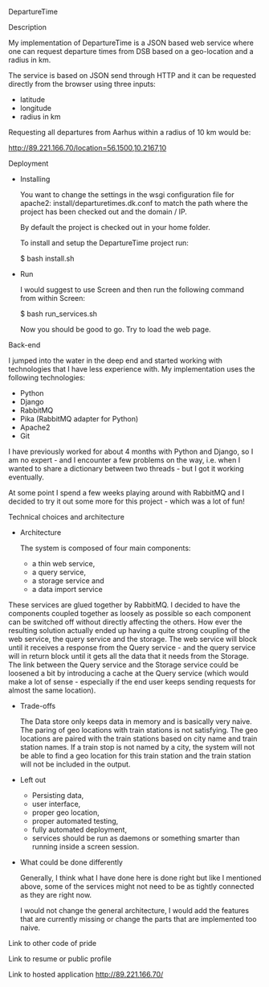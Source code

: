 DepartureTime

Description

My implementation of DepartureTime is a JSON based web service where
one can request departure times from DSB based on a geo-location and a
radius in km.

The service is based on JSON send through HTTP and it can be requested
directly from the browser using three inputs: 
 - latitude
 - longitude
 - radius in km

Requesting all departures from Aarhus within a radius of 10 km would be:

http://89.221.166.70/location=56.1500,10.2167,10


Deployment
- Installing

  You want to change the settings in the wsgi configuration file for
  apache2: install/departuretimes.dk.conf to match the path where the
  project has been checked out and the domain / IP.

  By default the project is checked out in your home folder. 

  To install and setup the DepartureTime project run:

  $ bash install.sh


- Run

  I would suggest to use Screen and then run the following command
  from within Screen:

  $ bash run_services.sh

  Now you should be good to go.
  Try to load the web page.



Back-end

I jumped into the water in the deep end and started working with
technologies that I have less experience with. My implementation uses
the following technologies:

 - Python
 - Django
 - RabbitMQ
 - Pika (RabbitMQ adapter for Python)
 - Apache2
 - Git

 I have previously worked for about 4 months with Python and Django,
 so I am no expert - and I encounter a few problems on the way,
 i.e. when I wanted to share a dictionary between two threads - but I
 got it working eventually.

 At some point I spend a few weeks playing around with RabbitMQ and I
 decided to try it out some more for this project - which was a lot of
 fun!


Technical choices and architecture

 - Architecture
  
   The system is composed of four main components:
    - a thin web service,
    - a query service,
    - a storage service and
    - a data import service
  
  These services are glued together by RabbitMQ.  I decided to have
  the components coupled together as loosely as possible so each
  component can be switched off without directly affecting the others.
  How ever the resulting solution actually ended up having a quite
  strong coupling of the web service, the query service and the
  storage.  The web service will block until it receives a response
  from the Query service - and the query service will in return block
  until it gets all the data that it needs from the Storage.  The link
  between the Query service and the Storage service could be loosened
  a bit by introducing a cache at the Query service (which would make
  a lot of sense - especially if the end user keeps sending requests
  for almost the same location).
  

 - Trade-offs
   
   The Data store only keeps data in memory and is basically very
   naive.  The paring of geo locations with train stations is not
   satisfying. The geo locations are paired with the train stations
   based on city name and train station names. If a train stop is not
   named by a city, the system will not be able to find a geo location
   for this train station and the train station will not be included
   in the output.
   

 - Left out 

   - Persisting data, 
   - user interface, 
   - proper geo location, 
   - proper automated testing,
   - fully automated deployment,
   - services should be run as daemons or something smarter than
     running inside a screen session.
 

 - What could be done differently
 
   Generally, I think what I have done here is done right but like I
   mentioned above, some of the services might not need to be as
   tightly connected as they are right now.

   I would not change the general architecture, I would add the
   features that are currently missing or change the parts that are
   implemented too naive.

   

Link to other code of pride


Link to resume or public profile


Link to hosted application 
http://89.221.166.70/
